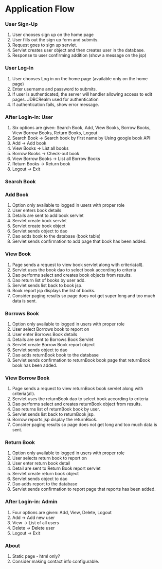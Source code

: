 
# Application Flow

### User Sign-Up
1. User chooses sign up on the home page
1. User fills out the sign up form and submits.
1. Request goes to sign up servlet.
1. Servlet creates user object and then creates user in the database.
1. Response to user confirming addition (show a message on the jsp)

### User Log-In
1. User chooses Log in on the home page (available only on the home page)
1. Enter username and password to submits.
1. If user is authenticated, the server will handler allowing access to edit pages. JDBCRealm used for authentication
1. If authentication fails, show error message.

### After Login-in: User
1. Six options are given: Search Book, Add, View Books, Borrow Books, View Borrow Books, Return Books, Logout
1. Search Book -> Search book by first name by Using google book API
1. Add -> Add book
1. View Books -> List all books
1. Borrow Books -> Check-out book
1. View Borrow Books ->  List all Borrow Books
1. Return Books -> Return book
1. Logout -> Exit

### Search Book

### Add Book
1. Option only available to logged in users with proper role
1. User enters book details
1. Details are sent to add book servlet
1. Servlet create book servlet
1. Servlet create book object
1. Servlet sends object to dao
1. Dao adds book to the database (book table)
1. Servlet sends confirmation to add page that book has been added.

### View Book
1. Page sends a request to view book servlet along with criteria(all).
1. Servlet uses the book dao to select book according to criteria
1. Dao performs select and creates book objects from results.
1. Dao return list of books by user add.
1. Servlet sends list back to book jsp.
1. Book report jsp displays the list of books.
1. Consider paging results so page does not get super long and too much data is sent.

### Borrows Book
1. Option only available to logged in users with proper role
1. User select Borrows book to report on
1. User enter Borrows Book details
1. Details are sent to Borrows Book Servlet
1. Servlet create Borrow Book report object
1. Servlet sends object to dao
1. Dao adds returnBook book to the database
1. Servlet sends confirmation to returnBook book page that returnBook book has been added.

### View Borrow Book
1. Page sends a request to view returnBook book servlet along with criteria(all).
1. Servlet uses the returnBook dao to select book according to criteria
1. Dao performs select and creates returnBook object from results.
1. Dao returns list of returnBook book by user.
1. Servlet sends list back to returnBook jsp.
1. Borrow reports jsp display the returnBook.
1. Consider paging results so page does not get long and too much data is sent.

### Return Book
1. Option only available to logged in users with proper role
1. User selects return book to report on
1. User enter return book detail
1. Detail are sent to Return Book report servlet
1. Servlet create return book object
1. Servlet sends object to dao
1. Dao adds report to the database
1. Servlet sends confirmation to report page that reports has been added.

### After Login-in: Admin
1. Four options are given: Add, View, Delete, Logout
1. Add -> Add new user
1. View -> List of all users 
1. Delete -> Delete user
1. Logout -> Exit


### About
1. Static page - html only?
1. Consider making contact info configurable. 




